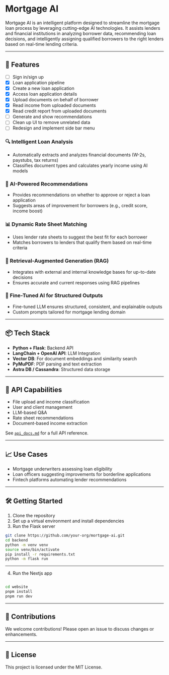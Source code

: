 # Mortgage AI

Mortgage AI is an intelligent platform designed to streamline the mortgage loan process by leveraging cutting-edge AI technologies. It assists lenders and financial institutions in analyzing borrower data, recommending loan decisions, and intelligently assigning qualified borrowers to the right lenders based on real-time lending criteria.

---

## 🚀 Features
- [ ] Sign in/sign up
- [x] Loan application pipeline
- [x] Create a new loan application
- [x] Access loan application details
- [x] Upload documents on behalf of borrower
- [x] Read income from uploaded documents
- [x] Read credit report from uploaded documents
- [ ] Generate and show recommendations
- [ ] Clean up UI to remove unrelated data
- [ ] Redesign and implement side bar menu

### 🔍 Intelligent Loan Analysis
- Automatically extracts and analyzes financial documents (W-2s, paystubs, tax returns)
- Classifies document types and calculates yearly income using AI models

### 🤖 AI-Powered Recommendations
- Provides recommendations on whether to approve or reject a loan application
- Suggests areas of improvement for borrowers (e.g., credit score, income boost)

### 📊 Dynamic Rate Sheet Matching
- Uses lender rate sheets to suggest the best fit for each borrower
- Matches borrowers to lenders that qualify them based on real-time criteria

### 🔄 Retrieval-Augmented Generation (RAG)
- Integrates with external and internal knowledge bases for up-to-date decisions
- Ensures accurate and current responses using RAG pipelines

### 🧠 Fine-Tuned AI for Structured Outputs
- Fine-tuned LLM ensures structured, consistent, and explainable outputs
- Custom prompts tailored for mortgage lending domain

---

## 📦 Tech Stack
- **Python + Flask**: Backend API
- **LangChain + OpenAI API**: LLM Integration
- **Vector DB**: For document embeddings and similarity search
- **PyMuPDF**: PDF parsing and text extraction
- **Astra DB / Cassandra**: Structured data storage

---

## 📌 API Capabilities
- File upload and income classification
- User and client management
- LLM-based Q&A
- Rate sheet recommendations
- Document-based income extraction

See [`api_docs.md`](./api_docs.md) for a full API reference.

---

## 📈 Use Cases
- Mortgage underwriters assessing loan eligibility
- Loan officers suggesting improvements for borderline applications
- Fintech platforms automating lender recommendations

---

## 🛠️ Getting Started
1. Clone the repository
2. Set up a virtual environment and install dependencies
3. Run the Flask server

```bash
git clone https://github.com/your-org/mortgage-ai.git
cd backend
python -m venv venv
source venv/bin/activate
pip install -r requirements.txt
python -m flask run
```

---

4. Run the Nextjs app

```bash

cd website
pnpm install
pnpm run dev
```

---

## 🤝 Contributions
We welcome contributions! Please open an issue to discuss changes or enhancements.

---

## 📄 License
This project is licensed under the MIT License.

